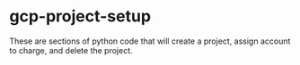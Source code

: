 # gcp-project-setup
These are sections of python code that will create a project, assign account to charge, and delete the project.
